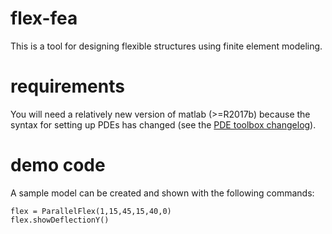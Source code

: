 # flex-fea

This is a tool for designing flexible structures using finite element modeling.

# requirements

You will need a relatively new version of matlab (>=R2017b) because the syntax for setting up PDEs has changed (see the [PDE toolbox changelog](https://www.mathworks.com/help/pde/release-notes.html)).

# demo code

A sample model can be created and shown with the following commands:
```
flex = ParallelFlex(1,15,45,15,40,0)
flex.showDeflectionY()
```
